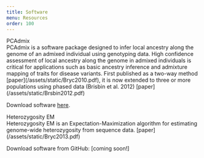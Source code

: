 ```yaml
---
title: Software
menu: Resources
order: 100
---
```

<div class="title">PCAdmix</div>
PCAdmix is a software package designed to infer local ancestry along the genome of an 
admixed individual using genotyping data. High confidence assessment of local ancestry 
along the genome in admixed individuals is critical for applications such as basic 
ancestry inference and admixture mapping of traits for disease variants. First published 
as a two-way method [paper](/assets/static/Bryc2010.pdf), it is now extended to three or 
more populations using phased data (Brisbin et al. 2012)
[paper](/assets/static/Brsbin2012.pdf)

Download software
[here](https://sites.google.com/site/pcadmix/downloads/copyright_1-0).

<div class="title">Heterozygosity EM</div>
Heterozygosity EM is an Expectation-Maximization algorithm for estimating genome-wide 
heterozygosity from sequence data. [paper](/assets/static/Bryc2013.pdf)

Download software from GitHub: [coming soon!]<!-- [heterozygosity-em][heterozygosity-github]-->

[heterozygosity-github]: http://github.com/kasia1/heterozygosity-em
